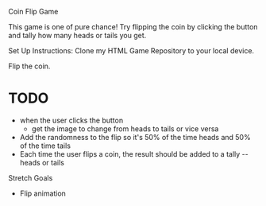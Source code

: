 Coin Flip Game

This game is one of pure chance! Try flipping the coin by clicking the button and tally how many heads or tails you  get. 

Set Up Instructions:
Clone my HTML Game Repository to your local device.

Flip the coin.

# TODO
- when the user clicks the button 
    - get the image to change from heads to tails or vice versa
- Add the randomness to the flip so it's 50% of the time heads and 50% of the time tails
- Each time the user flips a coin, the result should be added to a tally -- heads or tails

Stretch Goals
- Flip animation 

